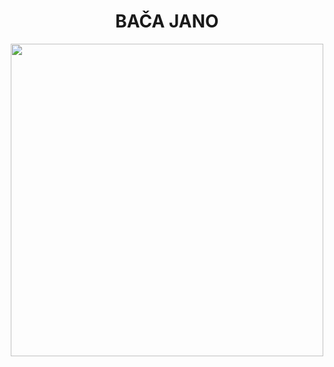 <h1 align="center">BAČA JANO</h1>

<p  align ="center">
  <img src="https://user-images.githubusercontent.com/65451658/234474778-30fe3efb-6e36-4954-90a0-a2253e20e08f.png" height="500">
</p>
